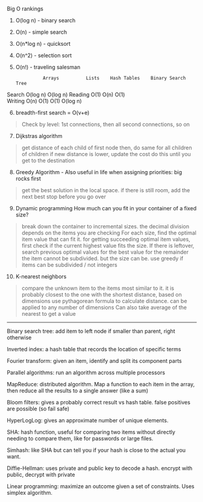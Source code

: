 Big O rankings
1. O(log n) - binary search
2. O(n) - simple search
3. O(n*log n) - quicksort
4. O(n^2) - selection sort
5. O(n!) - traveling salesman

                 Arrays          Lists    Hash Tables    Binary Search Tree
Search        O(log n)                                               O(log n)
Reading      O(1)          O(n)       O(1)              
Writing        O(n)          O(1)       O(1)                    O(log n)

6. breadth-first search = O(v+e)
> Check by level: 1st connections, then all second connections, so on
7. Dijkstras algorithm
> get distance of each child of first node
> then, do same for all children of children
> if new distance is lower, update the cost
> do this until you get to the destination
8. Greedy Algorithm - Also useful in life when assigning priorities: big rocks first
> get the best solution in the local space.
> if there is still room, add the next best
> stop before you go over
9. Dynamic programming
How much can you fit in your container of a fixed size?
> break down the container to incremental sizes. the decimal division depends on the items you are checking
> For each size, find the optimal item value that can fit it.
> for getting succeeding optimal item values, first check if the current highest value fits the size. If there is leftover, search previous optimal values for the best value for the remainder
> the item cannot be subdivided. but the size can be. use greedy if items can be subdivided / not integers
10. K-nearest neighbors
> compare the unknown item to the items most similar to it. it is probably closest to the one with the shortest distance, based on dimensions
> use pythagorean formula to calculate distance. can be applied to any number of dimensions
> Can also take average of the nearest to get a value

----

Binary search tree: add item to left node if smaller than parent, right otherwise

Inverted index: a hash table that records the location of specific terms

Fourier transform: given an item, identify and split its component parts

Parallel algorithms: run an algorithm across multiple processors

MapReduce: distributed algorithm. Map a function to each item in the array, then reduce all the results to a single answer (like a sum)

Bloom filters: gives a probably correct result vs hash table. false positives are possible (so fail safe)

HyperLogLog: gives an approximate number of unique elements.

SHA: hash function, useful for comparing two items without directly needing to compare them, like for passwords or large files.

Simhash: like SHA but can tell you if your hash is close to the actual you want.

Diffie-Hellman: uses private and public key to decode a hash. encrypt with public, decrypt with private

Linear programming:  maximize an outcome given a set of constraints. Uses simplex algorithm.




